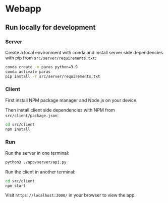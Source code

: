 # Webapp

## Run locally for development

### Server 

Create a local environment with conda and install server side dependencies with pip from `src/server/requirements.txt`:

```bash
conda create -n paras python=3.9
conda activate paras
pip install -r src/server/requirements.txt
```

### Client

First install NPM package manager and Node.js on your device.

Then install client side dependencies with NPM from `src/client/package.json`:

```bash
cd src/client
npm install
```

### Run 

Run the server in one terminal:

```bash
python3 ./app/server/api.py
```

Run the client in another terminal:

```bash 
cd src/client
npm start
```

Visit `https://localhost:3000/` in your browser to view the app.